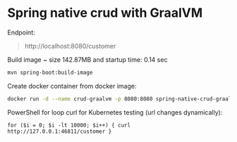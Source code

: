 # Spring native crud with GraalVM

Endpoint:
> http://localhost:8080/customer

Build image ~ size 142.87MB and startup time: 0.14 sec
```sh
mvn spring-boot:build-image
```

Create docker container from docker image:
```sh
docker run -d --name crud-graalvm -p 8080:8080 spring-native-crud-graalvm:0.0.1-SNAPSHOT
```

PowerShell for loop curl for Kubernetes testing (url changes dynamically):
```shell
for ($i = 0; $i -lt 10000; $i++) { curl http://127.0.0.1:46811/customer }
```